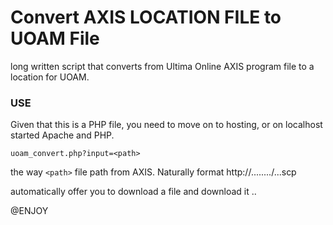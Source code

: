 Convert AXIS LOCATION FILE to UOAM File
========================

long written script that converts from Ultima Online AXIS program file to a location for UOAM.

### USE
Given that this is a PHP file, you need to move on to hosting, or on localhost started Apache and PHP.

    uoam_convert.php?input=<path>

the way `<path>` file path from AXIS. Naturally format http://......../...scp

automatically offer you to download a file and download it ..


@ENJOY 
